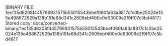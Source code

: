 [BINARY FILE: 1ecf35d6208f445796931575b55015543bbef060fa63a8817cfc0be25024e135e498672929a138b151e68d341c2609ebf400c0d63009e2f9ff07c5bd4817]
Stored copy: docs/converted-binary/1ecf35d6208f445796931575b55015543bbef060fa63a8817cfc0be25024e135e498672929a138b151e68d341c2609ebf400c0d63009e2f9ff07c5bd4817
